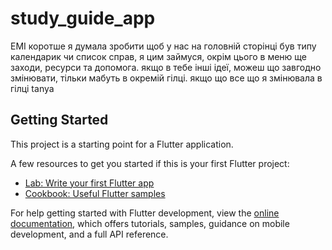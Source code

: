 # study_guide_app

EMI
коротше я думала зробити щоб у нас на головній сторінці був типу календарик чи список справ, я цим займуся, окрім цього в меню ще заходи, ресурси та допомога. якщо в тебе інші ідеї, можеш що завгодно змінювати, тільки мабуть в окремій гілці. якщо що все що я змінювала в гілці tanya
## Getting Started

This project is a starting point for a Flutter application.

A few resources to get you started if this is your first Flutter project:

- [Lab: Write your first Flutter app](https://docs.flutter.dev/get-started/codelab)
- [Cookbook: Useful Flutter samples](https://docs.flutter.dev/cookbook)

For help getting started with Flutter development, view the
[online documentation](https://docs.flutter.dev/), which offers tutorials,
samples, guidance on mobile development, and a full API reference.
